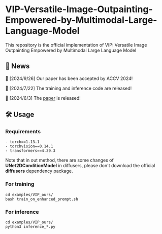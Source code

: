 # VIP-Versatile-Image-Outpainting-Empowered-by-Multimodal-Large-Language-Model
This repository is the official implementation of VIP: Versatile Image Outpainting Empowered by Multimodal Large Language Model
## 📜 News
🚀 [2024/9/26] Our paper has been accepted by ACCV 2024!

🚀 [2024/7/22] The training and inference code are released!

🚀 [2024/6/3] The [paper](https://arxiv.org/abs/2406.01059) is released!

## 🛠️ Usage
### Requirements
```shell
- torch==1.13.1
- torchvision==0.14.1
- transformers==4.39.3
```
Note that in out method, there are some changes of **UNet2DConditionModel** in diffusers, please don't download the official **diffusers** dependency package.

### For training
```shell
cd examples/VIP_ours/
bash train_on_enhanced_prompt.sh
```
### For inference
```shell
cd examples/VIP_ours/
python3 inference_*.py
```


